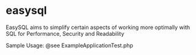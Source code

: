 easysql
=======

EasySQL aims to simplify certain aspects of working more optimally with SQL for Performance, Security and Readability

Sample Usage: @see ExampleApplicationTest.php
